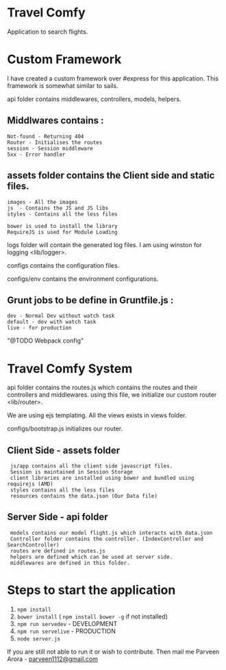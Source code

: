 # Travel Comfy

Application to search flights.

# Custom Framework

I have created a custom framework over #express for this application. This framework is somewhat similar to sails.

api folder contains middlewares, controllers, models, helpers.

## Middlwares contains :
    Not-found - Returning 404
    Router - Initialises the routes
    session - Session middleware
    5xx - Error handler
  
## assets folder contains the Client side and static files.
    images - All the images
    js  - Contains the JS and JS libs
    styles - Contains all the less files
    
    bower is used to install the library
    RequireJS is used for Module Loading

logs folder will contain the generated log files. I am using winston for logging <lib/logger>.

configs contains the configuration files.

configs/env contains the environment configurations.

## Grunt jobs to be define in Gruntfile.js :
    dev - Normal Dev without watch task
    default - dev with watch task
    live - for production
   
"@TODO Webpack config"

# Travel Comfy System

api folder contains the routes.js which contains the routes and their controllers and middlewares. using this file, we initialize our custom router <lib/router>.

We are using ejs templating. All the views exists in views folder.

configs/bootstrap.js initializes our router.

  ## Client Side - assets folder
     
     js/app contains all the client side javascript files.
     Session is maintained in Session Storage
     client libraries are installed using bower and bundled using requirejs (AMD)
     styles contains all the less files
     resources contains the data.json (Our Data file)
  
  ## Server Side - api folder
     
     models contains our model flight.js which interacts with data.json
     Controller folder contains the controller. (IndexController and SearchController)
     routes are defined in routes.js
     helpers are defined which can be used at server side.
     middlewares are defined in this folder.


# Steps to start the application
1. `npm install`
2. `bower install` ( `npm install bower -g` if not installed)
2. `npm run servedev` - DEVELOPMENT
3. `npm run servelive` - PRODUCTION
3. `node server.js`


If you are still not able to run it or wish to contribute. Then mail me
    Parveen Arora - <a href="mailto:parveen1112@gmail.com">parveen1112@gmail.com</a>
